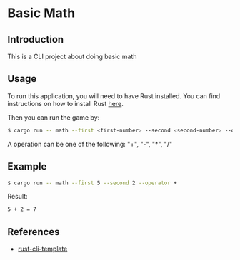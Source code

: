 # Basic Math

## Introduction

This is a CLI project about doing basic math

## Usage

To run this application, you will need to have Rust installed. You can find instructions on how to install Rust [here](https://www.rust-lang.org/tools/install).

Then you can run the game by:

```bash
$ cargo run -- math --first <first-number> --second <second-number> --operator <operation>
```

A operation can be one of the following:
"+", "-", "*", "/"

## Example

```bash
$ cargo run -- math --first 5 --second 2 --operator +
```

Result:

```bash
5 + 2 = 7
```

## References

* [rust-cli-template](https://github.com/kbknapp/rust-cli-template)

